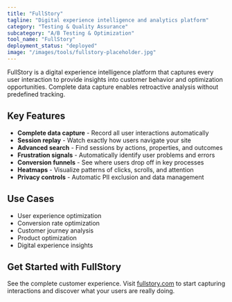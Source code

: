 ```yaml
---
title: "FullStory"
tagline: "Digital experience intelligence and analytics platform"
category: "Testing & Quality Assurance"
subcategory: "A/B Testing & Optimization"
tool_name: "FullStory"
deployment_status: "deployed"
image: "/images/tools/fullstory-placeholder.jpg"
---
```

FullStory is a digital experience intelligence platform that captures every user interaction to provide insights into customer behavior and optimization opportunities. Complete data capture enables retroactive analysis without predefined tracking.

## Key Features

- **Complete data capture** - Record all user interactions automatically
- **Session replay** - Watch exactly how users navigate your site
- **Advanced search** - Find sessions by actions, properties, and outcomes
- **Frustration signals** - Automatically identify user problems and errors
- **Conversion funnels** - See where users drop off in key processes
- **Heatmaps** - Visualize patterns of clicks, scrolls, and attention
- **Privacy controls** - Automatic PII exclusion and data management

## Use Cases

- User experience optimization
- Conversion rate optimization
- Customer journey analysis
- Product optimization
- Digital experience insights

## Get Started with FullStory

See the complete customer experience. Visit [fullstory.com](https://www.fullstory.com) to start capturing interactions and discover what your users are really doing.
